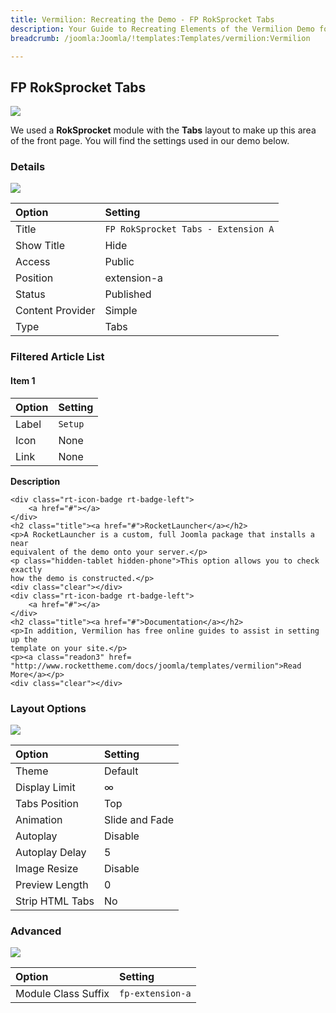 ```yaml
---
title: Vermilion: Recreating the Demo - FP RokSprocket Tabs
description: Your Guide to Recreating Elements of the Vermilion Demo for Joomla
breadcrumb: /joomla:Joomla/!templates:Templates/vermilion:Vermilion

---
```


FP RokSprocket Tabs
-----

![][demo]

We used a **RokSprocket** module with the **Tabs** layout to make up this area of the front page. You will find the settings used in our demo below.

### Details

![][demo2]

| Option           | Setting                             |
| :----------      | :----------                         |
| Title            | `FP RokSprocket Tabs - Extension A` |
| Show Title       | Hide                                |
| Access           | Public                              |
| Position         | extension-a                         |
| Status           | Published                           |
| Content Provider | Simple                              |
| Type             | Tabs                                |

### Filtered Article List

#### Item 1

| Option      | Setting     |
| :---------- | :---------- |
| Label       | `Setup`     |
| Icon        | None        |
| Link        | None        |

**Description**

~~~
<div class="rt-icon-badge rt-badge-left">
    <a href="#"></a>
</div>
<h2 class="title"><a href="#">RocketLauncher</a></h2>
<p>A RocketLauncher is a custom, full Joomla package that installs a near
equivalent of the demo onto your server.</p>
<p class="hidden-tablet hidden-phone">This option allows you to check exactly
how the demo is constructed.</p>
<div class="clear"></div>
<div class="rt-icon-badge rt-badge-left">
    <a href="#"></a>
</div>
<h2 class="title"><a href="#">Documentation</a></h2>
<p>In addition, Vermilion has free online guides to assist in setting up the
template on your site.</p>
<p><a class="readon3" href=
"http://www.rockettheme.com/docs/joomla/templates/vermilion">Read More</a></p>
<div class="clear"></div>
~~~



### Layout Options

![][demo3]

| Option          | Setting        |
| :----------     | :----------    |
| Theme           | Default        |
| Display Limit   | ∞              |
| Tabs Position   | Top            |
| Animation       | Slide and Fade |
| Autoplay        | Disable        |
| Autoplay Delay  | 5              |
| Image Resize    | Disable        |
| Preview Length  | 0              |
| Strip HTML Tabs | No             |

### Advanced

![][demo4]

| Option              | Setting          |
| :----------         | :----------      |
| Module Class Suffix | `fp-extension-a` |

[demo]: assets/demo_9.jpeg
[demo2]: assets/demo_9a.jpeg
[demo3]: assets/demo_9b.jpeg
[demo4]: assets/demo_9c.jpeg
